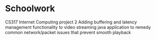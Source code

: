 # Schoolwork
CS317 Internet Computing project 2
Adding buffering and latency management functionality to video streaming java application to remedy common network/packet issues that prevent smooth playback